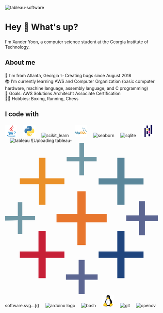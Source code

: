 ![tableau-software](https://github.com/XanderYoon/XanderYoon/assets/146145881/3e10bf3f-a0f9-4beb-881b-f79d882101e5)<h1 align="left">Hey 👋 What's up?</h1>

###

<p align="left"> I'm Xander Yoon, a computer science student at the Georgia Institute of Technology. </p>

###

<h2 align="left">About me</h2>

###

<p align="left">
🌆 I'm from Atlanta, Georgia
✨ Creating bugs since August 2018 <br>
📚 I'm currently learning AWS and Computer Organization (basic computer hardware, machine language, assembly language, and C programming) <br>
🎯 Goals: AWS Solutions Architecht Associate Certification <br>
🏃‍➡️ Hobbies: Boxing, Running, Chess </p>


###

<h2 align="left">I code with</h2>

###

<div align="left">
  <img src="https://raw.githubusercontent.com/devicons/devicon/master/icons/java/java-original.svg" alt="java" height="40"/> </a> 
  <img width="12" />
  <img src="https://raw.githubusercontent.com/devicons/devicon/master/icons/python/python-original.svg" alt="python" height="40"/> </a>
  <img width="12" />
  <img src="https://upload.wikimedia.org/wikipedia/commons/0/05/Scikit_learn_logo_small.svg" alt="scikit_learn" height="40"/> </a>
  <img width="12" />
  <img src="https://raw.githubusercontent.com/devicons/devicon/master/icons/mysql/mysql-original-wordmark.svg" alt="mysql" height="40"/> </a>
  <img width="12" />
  <img src="https://seaborn.pydata.org/_images/logo-mark-lightbg.svg" alt="seaborn" height="40"/> </a>
  <img width="12" />
  <img src="https://www.vectorlogo.zone/logos/sqlite/sqlite-icon.svg" alt="sqlite" height="40"/> </a>
  <img width="12" />
  <img src="https://raw.githubusercontent.com/devicons/devicon/2ae2a900d2f041da66e950e4d48052658d850630/icons/pandas/pandas-original.svg" alt="pandas" height="40"/>
  <img width="12" />
  <img src="https://upload.wikimedia.org/wikipedia/commons/4/4b/Tableau_Logo.png" alt="tableau" height="40"/> </a> 
  ![Uploading tableau-<svg height="2467" width="2500" xmlns="http://www.w3.org/2000/svg" viewBox="0 0 60.3 59.5"><path d="M28.5 40.2h3.3v-9h8.3V28h-8.3v-9h-3.3v9h-8.2v3.2h8.2z" fill="#e8762d"/><path d="M13.2 53.2H16v-8h7.4v-2.5H16v-8.1h-2.8v8.1H5.8v2.5h7.4z" fill="#c72037"/><path d="M44.3 24.3h2.8v-8h7.5v-2.4h-7.5V5.8h-2.8v8.1h-7.4v2.4h7.4z" fill="#5b879b"/><path d="M29 59.5h2.4v-5.7h5.1v-2.1h-5.1V46H29v5.7h-5v2.1h5z" fill="#5c6692"/><path d="M13.3 24.3h2.6v-8.1h7.5v-2.3h-7.5V5.8h-2.6v8.1H5.8v2.3h7.5z" fill="#eb9129"/><path d="M52.8 36.3h2.4v-5.6h5.1v-2.2h-5.1v-5.6h-2.4v5.6h-5v2.2h5z" fill="#5c6692"/><path clip-rule="evenodd" d="M44.3 53.2h2.8v-8h7.5v-2.5h-7.5v-8.1h-2.8v8.1h-7.4v2.5h7.4z" fill="#1f457e" fill-rule="evenodd"/><path d="M36.1 7.2V5.5h-5V0h-1.8v5.5h-5v1.7h5v5.5h1.8V7.2zM5 35.9h1.8v-5.5h5v-1.7h-5v-5.4H5v5.4H0v1.8l5-.1z" fill="#7199a6"/></svg>software.svg…]()

  <img width="12" />
  <img src="https://cdn.worldvectorlogo.com/logos/arduino-1.svg" height="40" alt="arduino logo"  />
  <img width="12" />
  <img src="https://www.vectorlogo.zone/logos/gnu_bash/gnu_bash-icon.svg" alt="bash" height="40"/> </a>
  <img width="12" />
  <img src="https://raw.githubusercontent.com/devicons/devicon/master/icons/linux/linux-original.svg" alt="linux" height="40"/> </a> 
  <img width="12" />
  <img src="https://www.vectorlogo.zone/logos/git-scm/git-scm-icon.svg" alt="git" height="40"/> </a>
  <img width="12" />
  <img src="https://www.vectorlogo.zone/logos/opencv/opencv-icon.svg" alt="opencv" height="40"/> </a>
  <img width="12" />
</div>

###

